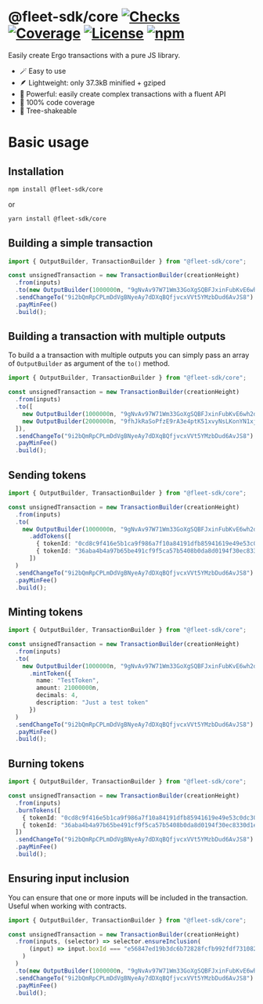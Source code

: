 # @fleet-sdk/core [![Checks](https://badgen.net/github/checks/fleet-sdk/core/master)](https://github.com/fleet-sdk/core/actions) [![Coverage](https://codecov.io/gh/fleet-sdk/core/branch/master/graph/badge.svg)](https://app.codecov.io/gh/fleet-sdk/core) [![License](https://badgen.net/github/license/fleet-sdk/core/)](https://github.com/fleet-sdk/core/blob/master/LICENSE) [![npm](https://badgen.net/npm/v/@fleet-sdk/core)](https://www.npmjs.com/package/@fleet-sdk/core)

Easily create Ergo transactions with a pure JS library.

- 🪄 Easy to use
- 🪶 Lightweight: only 37.3kB minified + gziped
- 🦾 Powerful: easily create complex transactions with a fluent API
- 🧪 100% code coverage
- 🌲 Tree-shakeable

# Basic usage

## Installation

```bash
npm install @fleet-sdk/core
```

or

```bash
yarn install @fleet-sdk/core
```

## Building a simple transaction

```ts
import { OutputBuilder, TransactionBuilder } from "@fleet-sdk/core";

const unsignedTransaction = new TransactionBuilder(creationHeight)
  .from(inputs)
  .to(new OutputBuilder(1000000n, "9gNvAv97W71Wm33GoXgSQBFJxinFubKvE6wh2dEhFTSgYEe783j"))
  .sendChangeTo("9i2bQmRpCPLmDdVgBNyeAy7dDXqBQfjvcxVVt5YMzbDud6AvJS8")
  .payMinFee()
  .build();
```

## Building a transaction with multiple outputs

To build a a transaction with multiple outputs you can simply pass an array of `OutputBuilder` as argument of the `to()` method.

```ts
import { OutputBuilder, TransactionBuilder } from "@fleet-sdk/core";

const unsignedTransaction = new TransactionBuilder(creationHeight)
  .from(inputs)
  .to([
    new OutputBuilder(1000000n, "9gNvAv97W71Wm33GoXgSQBFJxinFubKvE6wh2dEhFTSgYEe783j"),
    new OutputBuilder(2000000n, "9fhJkRaSoPfzE9rA3e4ptK51xvyNsLKonYN1xje5LWaLukx7iX2")
  ]),
  .sendChangeTo("9i2bQmRpCPLmDdVgBNyeAy7dDXqBQfjvcxVVt5YMzbDud6AvJS8")
  .payMinFee()
  .build();
```

## Sending tokens

```ts
import { OutputBuilder, TransactionBuilder } from "@fleet-sdk/core";

const unsignedTransaction = new TransactionBuilder(creationHeight)
  .from(inputs)
  .to(
    new OutputBuilder(1000000n, "9gNvAv97W71Wm33GoXgSQBFJxinFubKvE6wh2dEhFTSgYEe783j")
      .addTokens([
        { tokenId: "0cd8c9f416e5b1ca9f986a7f10a84191dfb85941619e49e53c0dc30ebf83324b", amount: 100n },
        { tokenId: "36aba4b4a97b65be491cf9f5ca57b5408b0da8d0194f30ec8330d1e8946161c1", amount: 429n }
      ])
  )
  .sendChangeTo("9i2bQmRpCPLmDdVgBNyeAy7dDXqBQfjvcxVVt5YMzbDud6AvJS8")
  .payMinFee()
  .build();
```

## Minting tokens

```ts
import { OutputBuilder, TransactionBuilder } from "@fleet-sdk/core";

const unsignedTransaction = new TransactionBuilder(creationHeight)
  .from(inputs)
  .to(
    new OutputBuilder(1000000n, "9gNvAv97W71Wm33GoXgSQBFJxinFubKvE6wh2dEhFTSgYEe783j")
      .mintToken({
        name: "TestToken",
        amount: 21000000n,
        decimals: 4,
        description: "Just a test token"
      })
  )
  .sendChangeTo("9i2bQmRpCPLmDdVgBNyeAy7dDXqBQfjvcxVVt5YMzbDud6AvJS8")
  .payMinFee()
  .build();
```

## Burning tokens

```ts
import { OutputBuilder, TransactionBuilder } from "@fleet-sdk/core";

const unsignedTransaction = new TransactionBuilder(creationHeight)
  .from(inputs)
  .burnTokens([
    { tokenId: "0cd8c9f416e5b1ca9f986a7f10a84191dfb85941619e49e53c0dc30ebf83324b", amount: 100n },
    { tokenId: "36aba4b4a97b65be491cf9f5ca57b5408b0da8d0194f30ec8330d1e8946161c1", amount: 429n }
  ])
  .sendChangeTo("9i2bQmRpCPLmDdVgBNyeAy7dDXqBQfjvcxVVt5YMzbDud6AvJS8")
  .payMinFee()
  .build();
```

## Ensuring input inclusion
You can ensure that one or more inputs will be included in the transaction. Useful when working with contracts.

```ts
import { OutputBuilder, TransactionBuilder } from "@fleet-sdk/core";

const unsignedTransaction = new TransactionBuilder(creationHeight)
  .from(inputs, (selector) => selector.ensureInclusion( 
      (input) => input.boxId === "e56847ed19b3dc6b72828fcfb992fdf7310828cf291221269b7ffc72fd66706e"
    )
  )
  .to(new OutputBuilder(1000000n, "9gNvAv97W71Wm33GoXgSQBFJxinFubKvE6wh2dEhFTSgYEe783j"))
  .sendChangeTo("9i2bQmRpCPLmDdVgBNyeAy7dDXqBQfjvcxVVt5YMzbDud6AvJS8")
  .payMinFee()
  .build();
```